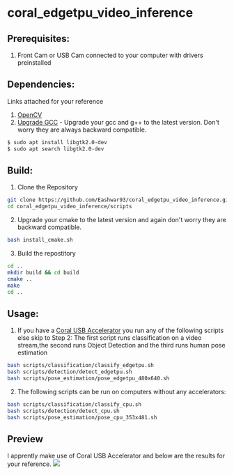 # coral_edgetpu_video_inference

## Prerequisites:
1. Front Cam or USB Cam connected to your computer with drivers preinstalled
## Dependencies: 
Links attached for your reference
1. [OpenCV](https://linuxize.com/post/how-to-install-opencv-on-ubuntu-18-04/)
2. [Upgrade GCC](https://www.youtube.com/watch?v=vVzshfYSgRk) - Upgrade your gcc and g++ to the latest version. Don't worry they are always backward compatible.
```bash
$ sudo apt install libgtk2.0-dev
$ sudo apt search libgtk2.0-dev
```
## Build:
1. Clone the Repository
```bash
git clone https://github.com/Eashwar93/coral_edgetpu_video_inference.git
cd coral_edgetpu_video_inference/scripts
```
2. Upgrade your cmake to the latest version and again don't worry they are backward compatible.
```bash
bash install_cmake.sh
```
3. Build the repostitory
```bash
cd ..
mkdir build && cd build
cmake ..
make
cd ..
```
## Usage:
1. If you have a [Coral USB Accelerator](https://coral.ai/products/accelerator/) you run any of the following scripts else skip to Step 2:
The first script runs classification on a video stream,the second runs Object Detection and the third runs human pose estimation 
```bash
bash scripts/classification/classify_edgetpu.sh
bash scripts/detection/detect_edgetpu.sh
bash scripts/pose_estimation/pose_edgetpu_480x640.sh
```
2. The following scripts can be run on computers without any accelerators:
```bash
bash scripts/classification/classify_cpu.sh
bash scripts/detection/detect_cpu.sh
bash scripts/pose_estimation/pose_cpu_353x481.sh
```
## Preview 
I apprently make use of Coral USB Accelerator and below are the results for your reference.
![](coral_edgetpu_video_inference/gifs/pose.gif)
